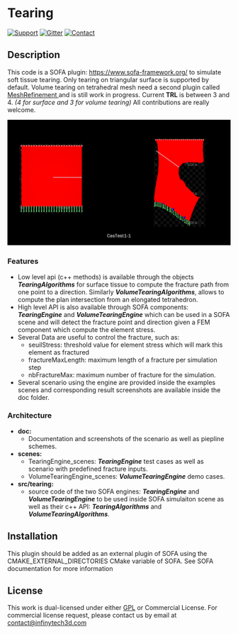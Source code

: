 # Tearing
[![Support](https://img.shields.io/badge/support-on_GitHub_Discussions-blue.svg)](https://github.com/sofa-framework/sofa/discussions/categories/tearing)
[![Gitter](https://img.shields.io/badge/chat-on_Gitter-ff69b4.svg)](https://app.gitter.im/#/room/#sofa-framework:gitter.im)
[![Contact](https://img.shields.io/badge/contact-on_website-orange.svg)](https://infinytech3d.com/)

## Description

This code is a SOFA plugin: https://www.sofa-framework.org/ to simulate soft tissue tearing.
Only tearing on triangular surface is supported by default. Volume tearing on tetrahedral mesh need a second plugin called [MeshRefinement ](https://www.sofa-framework.org/applications/marketplace/cutting-mesh-refinement/) and is still work in progress.
Current **TRL** is between 3 and 4. *(4 for surface and 3 for volume tearing)*
All contributions are really welcome.

![TearingAlgorithms](./doc/screenshots_scenario/CastTest1-1.png)

### Features
- Low level api (c++ methods) is available through the objects ***TearingAlgorithms*** for surface tissue to compute the fracture path from one point to a direction. Similarly ***VolumeTearingAlgorithms***, allows to compute the plan intersection from an elongated tetrahedron. 
- High level API is also available through SOFA components: ***TearingEngine*** and ***VolumeTearingEngine*** which can be used in a SOFA scene and will detect the fracture point and direction given a FEM component which compute the element stress.
- Several Data are useful to control the fracture, such as: 
  - seuilStress: threshold value for element stress which will mark this element as fractured
  - fractureMaxLength: maximum length of a fracture per simulation step
  - nbFractureMax: maximum number of fracture for the simulation.
- Several scenario using the engine are provided inside the examples scenes and corresponding result screenshots are available inside the doc folder.


### Architecture
- **doc:** 
	- Documentation and screenshots of the scenario as well as piepline schemes.
- **scenes:**
    - TearingEngine_scenes: ***TearingEngine*** test cases as well as scenario with predefined fracture inputs.
    - VolumeTearingEngine_scenes: ***VolumeTearingEngine*** demo cases.
- **src/tearing:**
	- source code of the two SOFA engines: ***TearingEngine*** and ***VolumeTearingEngine*** to be used inside SOFA simulaiton scene as well as their c++ API: ***TearingAlgorithms*** and ***VolumeTearingAlgorithms***.

## Installation
This plugin should be added as an external plugin of SOFA using the CMAKE_EXTERNAL_DIRECTORIES CMake variable of SOFA. 
See SOFA documentation for more information

## License
This work is dual-licensed under either [GPL](https://github.com/InfinyTech3D/Tearing/blob/main/LICENSE.md) or Commercial License. 
For commercial license request, please contact us by email at contact@infinytech3d.com

